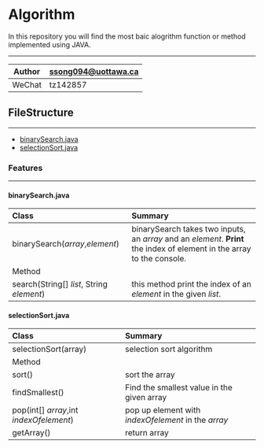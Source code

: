 Algorithm
=========
In this repository you will find the most baic alogrithm function or method implemented using JAVA.
****

|Author|ssong094@uottawa.ca|
|---|---
|WeChat|tz142857

## FileStructure
----------------
* [binarySearch.java](#binarySearch.java)
* [selectionSort.java](#selectionSort.java)


### Features
------------
#### binarySearch.java  

|Class|Summary|
|:-----|:---- 
|binarySearch(*array*,*element*)|binarySearch takes two inputs, an *array* and an *element*. **Print** the index of element in the array to the console.|
|Method|
|search(String[] *list*, String *element*)|this method print the index of an *element* in the given *list*.|  

#### selectionSort.java
|Class|Summary|
|:-----|:-----
|selectionSort(array)|selection sort algorithm|
|Method|
|sort()|sort the array|
|findSmallest()|Find the smallest value in the given array|
|pop(int[] *array*,int *indexOfelement*)|pop up element with *indexOfelement* in the *array*|
|getArray()|return array|
